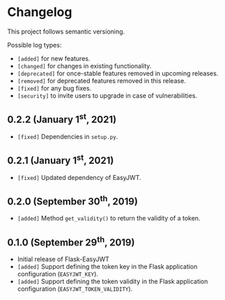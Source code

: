 # Changelog

This project follows semantic versioning.

Possible log types:

* `[added]` for new features.
* `[changed]` for changes in existing functionality.
* `[deprecated]` for once-stable features removed in upcoming releases.
* `[removed]` for deprecated features removed in this release.
* `[fixed]` for any bug fixes.
* `[security]` to invite users to upgrade in case of vulnerabilities.

## 0.2.2 (January 1<sup>st</sup>, 2021)

 * `[fixed]` Dependencies in `setup.py`.

## 0.2.1 (January 1<sup>st</sup>, 2021)

 * `[fixed]` Updated dependency of EasyJWT.

## 0.2.0 (September 30<sup>th</sup>, 2019)

 * `[added]` Method `get_validity()` to return the validity of a token.


## 0.1.0 (September 29<sup>th</sup>, 2019)

 * Initial release of Flask-EasyJWT
 * `[added]` Support defining the token key in the Flask application configuration (`EASYJWT_KEY`).
 * `[added]` Support defining the token validity in the Flask application configuration (`EASYJWT_TOKEN_VALIDITY`).
